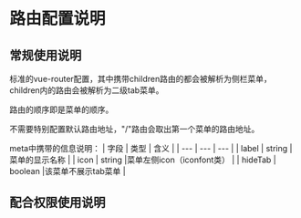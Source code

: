 # 路由配置说明

## 常规使用说明

标准的vue-router配置，其中携带children路由的都会被解析为侧栏菜单，children内的路由会被解析为二级tab菜单。

路由的顺序即是菜单的顺序。

不需要特别配置默认路由地址，"/"路由会取出第一个菜单的路由地址。

meta中携带的信息说明：
| 字段 | 类型 | 含义 |
| --- | --- | --- |
| label | string | 菜单的显示名称 |
| icon | string |菜单左侧icon（iconfont类） |
| hideTab | boolean |该菜单不展示tab菜单 |

## 配合权限使用说明

